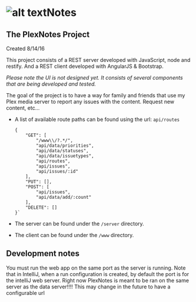 # ![alt text][plexLg]Notes

## The PlexNotes Project

Created 8/14/16

This project consists of a REST server developed with JavaScript, node and restify. And a REST client developed with AngularJS & Bootstrap.

*Please note the UI is not designed yet. It consists of several components that are being developed and tested.*

The goal of the project is to have a way for family and friends that use my Plex media server to report any issues with the content. Request new content, etc...

* A list of available route paths can be found using the url: `api/routes`
    ~~~~
    {
        "GET": [
            "/www\\/?.*/",
            "api/data/priorities",
            "api/data/statuses",
            "api/data/issuetypes",
            "api/routes",
            "api/issues",
            "api/issues/:id"
        ],
        "PUT": [],
        "POST": [
            "api/issues",
            "api/data/add/:count"
        ],
        "DELETE": []
    }`
    ~~~~

* The server can be found under the `/server` directory.
* The client can be found under the `/www` directory.

## Development notes

You must run the web app on the same port as the server is running.
Note that in IntelliJ, when a run configuration is created, by default the port is for the intelliJ web server. Right now PlexNotes is meant to be ran on the same server as the data server!!!!
This may change in the future to have a configurable url

[plexLg]: http://groksoft.net/plex/_images/PLEX-sm.png